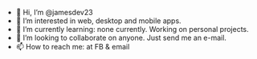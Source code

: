 - 👋 Hi, I’m @jamesdev23
- 👀 I’m interested in web, desktop and mobile apps.
- 🌱 I’m currently learning: none currently. Working on personal projects.
- 💞️ I’m looking to collaborate on anyone. Just send me an e-mail.
- 📫 How to reach me: at FB & email


<!---
jamesdev23/jamesdev23 is a ✨ special ✨ repository because its `README.md` (this file) appears on your GitHub profile.
You can click the Preview link to take a look at your changes.
--->
